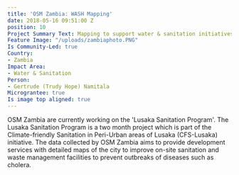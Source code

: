 ```yaml
---
title: 'OSM Zambia: WASH Mapping'
date: 2018-05-16 09:51:00 Z
position: 10
Project Summary Text: Mapping to support water & sanitation initiatives in Zambia
Feature Image: "/uploads/zambiaphoto.PNG"
Is Community-Led: true
Country:
- Zambia
Impact Area:
- Water & Sanitation
Person:
- Gertrude (Trudy Hope) Namitala
Micrograntee: true
Is image top aligned: true
---
```


OSM Zambia are currently working on the 'Lusaka Sanitation Program'. The Lusaka Sanitation Program is a two month project which is part of the Climate-friendly Sanitation in Peri-Urban areas of Lusaka (CFS-Lusaka) initiative. The data collected by OSM Zambia aims to provide development services with detailed maps of the city to improve on-site sanitation and waste management facilities to prevent outbreaks of diseases such as cholera. 